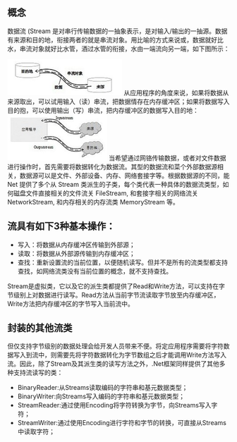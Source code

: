 ## 概念
数据流 (Stream 是对串行传输数据的一抽象表示，是对输入/输出的一抽源。数据有来源和目的地，衔接两者的就是串流对象。用比喻的方式来说或，数据就好比水，串流对象就好比水管，酒过水管的衔接，水由一端流向另一端，如下图所示：

![](Image/image.png)
从应用程序的角度来说，如果将数据从来源取出，可以试用输入（读）串流，把数据情存在内存缓冲区；如果将数据写入目的抱，可以使用输出（写）串流，把内存缓冲区的数据写入目的地：
![](Image/2.png)
当希望通过网铬传输数据，或者对文件数据进行操作时，首先需要将数据转化为数据流。其型的数据流和菜个外部数据源相关，数据源可以是文件、外部设备、内存、网络套接字等。根据数据源的不同，能 Net 提供了多个从 Stream 类派生的子类，每个类代表一种具体的数据流类型，如何磁盘文件直接相关的文件流关 FileStream, 和套接字相关的网络流关NetworkStream, 和内存相关的内存流类 MemoryStream 等。
## 流具有如下3种基本操作：

- 写入：将数据从内存缓冲区传输到外部源；
- 读取：将数据从外部源传输到内存缓冲区；
- 查找：重新设置流的当前位置，以便随机读写。但并不是所有的流类型都支持查找，如网络流类没有当前位置的概念，就不支持查找。

Stream是虚拟类，它以及它的派生类都提供了Read和Write方法，可以支持在字节级别上对数据进行读写。Read方法从当前字节流读取字节放至内存缓冲区，Write方法把内存缓冲区的字节写入当前流中。

## 封装的其他流类

但仅支持字节级别的数据处理会给开发人员带来不便。将定应用程序需要将字符数据写入到流中，则需要先将字符数据转化为字节数组之后才能调用Write方法写入流。因此，除了Stream及其派生类的读写方法之外，.Net框架同样提供了其他多种支持流读写的类：

- BinaryReader:从Streams读取编码的字符串和基元数据类型；
- BinaryWriter:向Streams写入编码的字符串和基元数据类型；
- StreamReader:通过使用Encoding将字符转换为字节，向Streams写入字符；
- StreamWriter:通过使用Encoding进行字符和字节的转换，可直接从Streams中读取字符；